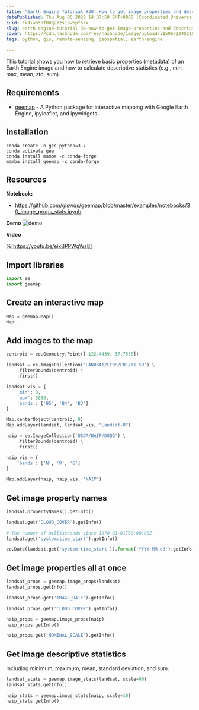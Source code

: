```yaml
---
title: "Earth Engine Tutorial #30: How to get image properties and descriptive statistics"
datePublished: Thu Aug 06 2020 14:37:50 GMT+0000 (Coordinated Universal Time)
cuid: ckdiwn50f00q2zzs15w6pf5rx
slug: earth-engine-tutorial-30-how-to-get-image-properties-and-descriptive-statistics
cover: https://cdn.hashnode.com/res/hashnode/image/upload/v1596722452188/c2QvMDgvP.png
tags: python, gis, remote-sensing, geospatial, earth-engine

---
```


This tutorial shows you how to retrieve basic properties (metadata) of an Earth Engine image and how to calculate descriptive statistics (e.g., min, max, mean, std, sum). 

## Requirements
- [geemap](https://github.com/giswqs/geemap) - A Python package for interactive mapping with Google Earth Engine, ipyleaflet, and ipywidgets

## Installation
```
conda create -n gee python=3.7
conda activate gee
conda install mamba -c conda-forge
mamba install geemap -c conda-forge
```

## Resources

**Notebook:**
- https://github.com/giswqs/geemap/blob/master/examples/notebooks/30_image_props_stats.ipynb

**Demo**
![demo](https://i.imgur.com/3B6YhkI.gif)

**Video**

%[https://youtu.be/eixBPPWgWs8]

## Import libraries
```python
import ee
import geemap
```

## Create an interactive map

```python
Map = geemap.Map()
Map
```

## Add images to the map


```python
centroid = ee.Geometry.Point([-122.4439, 37.7538])

landsat = ee.ImageCollection('LANDSAT/LC08/C01/T1_SR') \
    .filterBounds(centroid) \
    .first()

landsat_vis = {
    'min': 0,
    'max': 3000,
    'bands': ['B5', 'B4', 'B3']
}

Map.centerObject(centroid, 8)
Map.addLayer(landsat, landsat_vis, "Landsat-8")
```


```python
naip = ee.ImageCollection('USDA/NAIP/DOQQ') \
    .filterBounds(centroid) \
    .first()

naip_vis = {
    'bands': ['N', 'R', 'G']
}

Map.addLayer(naip, naip_vis, 'NAIP')
```

## Get image property names


```python
landsat.propertyNames().getInfo()
```


```python
landsat.get('CLOUD_COVER').getInfo()
```


```python
# The number of milliseconds since 1970-01-01T00:00:00Z.
landsat.get('system:time_start').getInfo()
```


```python
ee.Date(landsat.get('system:time_start')).format('YYYY-MM-dd').getInfo()
```

## Get image properties all at once


```python
landsat_props = geemap.image_props(landsat)
landsat_props.getInfo()
```


```python
landsat_props.get('IMAGE_DATE').getInfo()
```


```python
landsat_props.get('CLOUD_COVER').getInfo()
```


```python
naip_props = geemap.image_props(naip)
naip_props.getInfo()
```


```python
naip_props.get('NOMINAL_SCALE').getInfo()
```

## Get image descriptive statistics

Including minimum, maximum, mean, standard deviation, and sum.


```python
landsat_stats = geemap.image_stats(landsat, scale=90)
landsat_stats.getInfo()
```


```python
naip_stats = geemap.image_stats(naip, scale=10)
naip_stats.getInfo()
```
